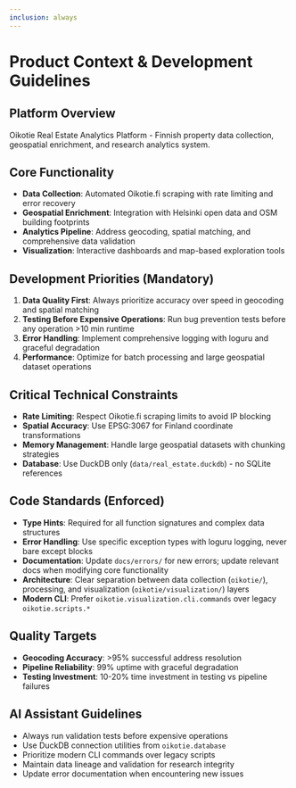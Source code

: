 ```yaml
---
inclusion: always
---
```


# Product Context & Development Guidelines

## Platform Overview
Oikotie Real Estate Analytics Platform - Finnish property data collection, geospatial enrichment, and research analytics system.

## Core Functionality
- **Data Collection**: Automated Oikotie.fi scraping with rate limiting and error recovery
- **Geospatial Enrichment**: Integration with Helsinki open data and OSM building footprints  
- **Analytics Pipeline**: Address geocoding, spatial matching, and comprehensive data validation
- **Visualization**: Interactive dashboards and map-based exploration tools

## Development Priorities (Mandatory)
1. **Data Quality First**: Always prioritize accuracy over speed in geocoding and spatial matching
2. **Testing Before Expensive Operations**: Run bug prevention tests before any operation >10 min runtime
3. **Error Handling**: Implement comprehensive logging with loguru and graceful degradation
4. **Performance**: Optimize for batch processing and large geospatial dataset operations

## Critical Technical Constraints
- **Rate Limiting**: Respect Oikotie.fi scraping limits to avoid IP blocking
- **Spatial Accuracy**: Use EPSG:3067 for Finland coordinate transformations
- **Memory Management**: Handle large geospatial datasets with chunking strategies
- **Database**: Use DuckDB only (`data/real_estate.duckdb`) - no SQLite references

## Code Standards (Enforced)
- **Type Hints**: Required for all function signatures and complex data structures
- **Error Handling**: Use specific exception types with loguru logging, never bare except blocks
- **Documentation**: Update `docs/errors/` for new errors; update relevant docs when modifying core functionality
- **Architecture**: Clear separation between data collection (`oikotie/`), processing, and visualization (`oikotie/visualization/`) layers
- **Modern CLI**: Prefer `oikotie.visualization.cli.commands` over legacy `oikotie.scripts.*`

## Quality Targets
- **Geocoding Accuracy**: >95% successful address resolution
- **Pipeline Reliability**: 99% uptime with graceful degradation
- **Testing Investment**: 10-20% time investment in testing vs pipeline failures

## AI Assistant Guidelines
- Always run validation tests before expensive operations
- Use DuckDB connection utilities from `oikotie.database`
- Prioritize modern CLI commands over legacy scripts
- Maintain data lineage and validation for research integrity
- Update error documentation when encountering new issues